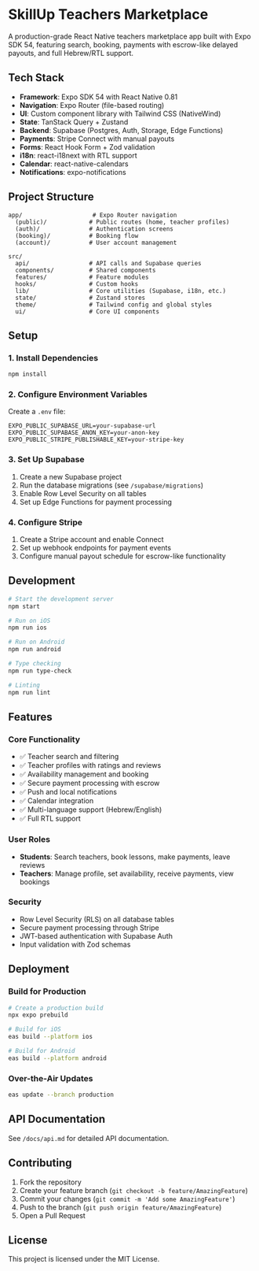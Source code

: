 # SkillUp Teachers Marketplace

A production-grade React Native teachers marketplace app built with Expo SDK 54, featuring search, booking, payments with escrow-like delayed payouts, and full Hebrew/RTL support.

## Tech Stack

- **Framework**: Expo SDK 54 with React Native 0.81
- **Navigation**: Expo Router (file-based routing)
- **UI**: Custom component library with Tailwind CSS (NativeWind)
- **State**: TanStack Query + Zustand
- **Backend**: Supabase (Postgres, Auth, Storage, Edge Functions)
- **Payments**: Stripe Connect with manual payouts
- **Forms**: React Hook Form + Zod validation
- **i18n**: react-i18next with RTL support
- **Calendar**: react-native-calendars
- **Notifications**: expo-notifications

## Project Structure

```
app/                    # Expo Router navigation
  (public)/            # Public routes (home, teacher profiles)
  (auth)/              # Authentication screens
  (booking)/           # Booking flow
  (account)/           # User account management

src/
  api/                 # API calls and Supabase queries
  components/          # Shared components
  features/            # Feature modules
  hooks/               # Custom hooks
  lib/                 # Core utilities (Supabase, i18n, etc.)
  state/               # Zustand stores
  theme/               # Tailwind config and global styles
  ui/                  # Core UI components
```

## Setup

### 1. Install Dependencies

```bash
npm install
```

### 2. Configure Environment Variables

Create a `.env` file:

```env
EXPO_PUBLIC_SUPABASE_URL=your-supabase-url
EXPO_PUBLIC_SUPABASE_ANON_KEY=your-anon-key
EXPO_PUBLIC_STRIPE_PUBLISHABLE_KEY=your-stripe-key
```

### 3. Set Up Supabase

1. Create a new Supabase project
2. Run the database migrations (see `/supabase/migrations`)
3. Enable Row Level Security on all tables
4. Set up Edge Functions for payment processing

### 4. Configure Stripe

1. Create a Stripe account and enable Connect
2. Set up webhook endpoints for payment events
3. Configure manual payout schedule for escrow-like functionality

## Development

```bash
# Start the development server
npm start

# Run on iOS
npm run ios

# Run on Android
npm run android

# Type checking
npm run type-check

# Linting
npm run lint
```

## Features

### Core Functionality
- ✅ Teacher search and filtering
- ✅ Teacher profiles with ratings and reviews
- ✅ Availability management and booking
- ✅ Secure payment processing with escrow
- ✅ Push and local notifications
- ✅ Calendar integration
- ✅ Multi-language support (Hebrew/English)
- ✅ Full RTL support

### User Roles
- **Students**: Search teachers, book lessons, make payments, leave reviews
- **Teachers**: Manage profile, set availability, receive payments, view bookings

### Security
- Row Level Security (RLS) on all database tables
- Secure payment processing through Stripe
- JWT-based authentication with Supabase Auth
- Input validation with Zod schemas

## Deployment

### Build for Production

```bash
# Create a production build
npx expo prebuild

# Build for iOS
eas build --platform ios

# Build for Android
eas build --platform android
```

### Over-the-Air Updates

```bash
eas update --branch production
```

## API Documentation

See `/docs/api.md` for detailed API documentation.

## Contributing

1. Fork the repository
2. Create your feature branch (`git checkout -b feature/AmazingFeature`)
3. Commit your changes (`git commit -m 'Add some AmazingFeature'`)
4. Push to the branch (`git push origin feature/AmazingFeature`)
5. Open a Pull Request

## License

This project is licensed under the MIT License.